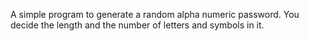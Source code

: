 A simple program to generate a random alpha numeric password. You decide the length and the number of letters and symbols in it.
